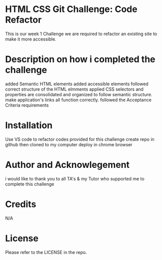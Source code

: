 # HTML CSS Git Challenge: Code Refactor
 
 This is our week 1 Challenge we are required to refactor an existing site to make it more accessible.

 # Description on how i completed the challenge
   
   added Semantic HTML elements
   added accessible elements
   followed correct structure of the HTML elmments 
   applied  CSS selectors and properties are consolidated and organized to follow semantic structure.
   make application's links all function correctly.
   followed the Acceptance Criteria requirements

# Installation
  
  Use VS code to refactor codes provided for this challenge 
  create repo in github 
  then cloned to my computer 
  deploy in chrome browser 

# Author and Acknowlegement 
   
   i would like to thank you to all TA's & my Tutor who supported me to complete this challenge

# Credits
  N/A
# License
  
  Please refer to the LICENSE in the repo.
  


